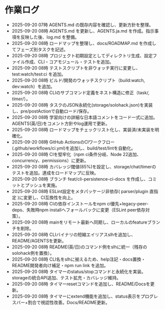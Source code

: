 # 作業ログ
- 2025-09-20 07時 AGENTS.md の既存内容を確認し、更新方針を整理。
- 2025-09-20 08時 AGENTS.md を更新し、AGENTS.ja.md を作成。指示事項を反映した後、log.md を整備。
- 2025-09-20 08時 ロードマップを整理し、docs/ROADMAP.md を作成してフェーズ別タスクを記述。
- 2025-09-20 08時 プロジェクト初期設定としてディレクトリ生成、設定ファイル作成、CLI・コアモジュール・テストを追加。
- 2025-09-20 08時 テストスクリプトを非ウォッチ実行に変更し、test:watch/test:ci を追加。
- 2025-09-20 08時 ビルド/開発のウォッチスクリプト（build:watch, dev:watch）を追加。
- 2025-09-20 08時 CLIのサブコマンド定義をネスト構造に修正（task/*, timer/*）。
- 2025-09-20 08時 タスクのJSON永続化(storage/solohack.json)を実装し、pre/postActionで自動ロード/保存。
- 2025-09-20 08時 学習向けの詳細な日本語コメントをコード一式に追加。AGENTS(英/日)をコメント方針やlog運用で更新。
- 2025-09-20 08時 ロードマップをチェックリスト化し、実装済/未実装を明確化。
- 2025-09-20 08時 GitHub ActionsのCIワークフロー(.github/workflows/ci.yml)を追加し、build/test/lintを自動化。
- 2025-09-20 08時 CIを堅牢化（npm ci条件分岐、Node 22追加、concurrency、permissions）に更新。
- 2025-09-20 08時 カバレッジ閾値(85%)を設定し、storage/chat/timerのテストを追加。達成をロードマップに反映。
- 2025-09-20 08時 ブランチ feat/cli-persistence-ci-docs を作成し、コミットとプッシュを実施。
- 2025-09-20 08時 ESLint設定をメタパッケージ非依存( parser/plugin 直指定 )に変更し、CI互換性を向上。
- 2025-09-20 08時 CIの依存インストールをnpm ci優先+legacy-peer-deps、失敗時npm installへフォールバックに変更（ESLint peer依存対策）。
- 2025-09-20 08時 mainをリモート最新へ同期し、ローカルのfeatureブランチを削除。
- 2025-09-20 08時 CLIバイナリの短縮エイリアスslhを追加し、README/AGENTSを更新。
- 2025-09-20 08時 README(英/日)のコマンド例をslhに統一（残存のsolohack例を置換）。
- 2025-09-20 08時 CLI名をslhに揃えるため、help注記・docs置換・README開発者向け補足・npm run link を追加。
- 2025-09-20 08時 タイマーのstatus/stopコマンドと永続化を実装。storageの統合API追加、テスト拡充・カバレッジ維持。
- 2025-09-20 08時 タイマーresetコマンドを追加し、README/Docsを更新。
- 2025-09-20 08時 タイマーにextend機能を追加し、status表示をプログレスバー+割合で視認性改善。Docs/README更新。
